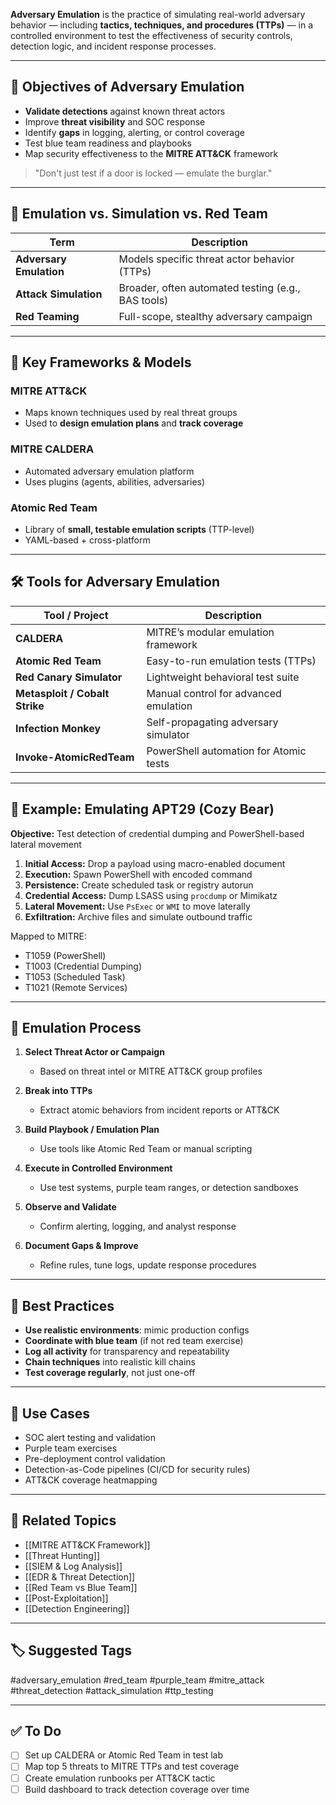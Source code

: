 **Adversary Emulation** is the practice of simulating real-world adversary behavior — including **tactics, techniques, and procedures (TTPs)** — in a controlled environment to test the effectiveness of security controls, detection logic, and incident response processes.

---

## 🎯 Objectives of Adversary Emulation

- **Validate detections** against known threat actors
- Improve **threat visibility** and SOC response
- Identify **gaps** in logging, alerting, or control coverage
- Test blue team readiness and playbooks
- Map security effectiveness to the **MITRE ATT&CK** framework

> "Don't just test if a door is locked — emulate the burglar."

---

## 🧱 Emulation vs. Simulation vs. Red Team

| Term                  | Description                                        |
|------------------------|----------------------------------------------------|
| **Adversary Emulation** | Models specific threat actor behavior (TTPs)     |
| **Attack Simulation**   | Broader, often automated testing (e.g., BAS tools)|
| **Red Teaming**         | Full-scope, stealthy adversary campaign          |

---

## 🧠 Key Frameworks & Models

### MITRE ATT&CK
- Maps known techniques used by real threat groups
- Used to **design emulation plans** and **track coverage**

### MITRE CALDERA
- Automated adversary emulation platform
- Uses plugins (agents, abilities, adversaries)

### Atomic Red Team
- Library of **small, testable emulation scripts** (TTP-level)
- YAML-based + cross-platform

---

## 🛠 Tools for Adversary Emulation

| Tool / Project         | Description                                   |
|------------------------|-----------------------------------------------|
| **CALDERA**            | MITRE’s modular emulation framework           |
| **Atomic Red Team**    | Easy-to-run emulation tests (TTPs)            |
| **Red Canary Simulator**| Lightweight behavioral test suite           |
| **Metasploit / Cobalt Strike** | Manual control for advanced emulation |
| **Infection Monkey**   | Self-propagating adversary simulator          |
| **Invoke-AtomicRedTeam**| PowerShell automation for Atomic tests       |

---

## 📘 Example: Emulating APT29 (Cozy Bear)

**Objective:** Test detection of credential dumping and PowerShell-based lateral movement

1. **Initial Access:** Drop a payload using macro-enabled document
2. **Execution:** Spawn PowerShell with encoded command
3. **Persistence:** Create scheduled task or registry autorun
4. **Credential Access:** Dump LSASS using `procdump` or Mimikatz
5. **Lateral Movement:** Use `PsExec` or `WMI` to move laterally
6. **Exfiltration:** Archive files and simulate outbound traffic

Mapped to MITRE:
- T1059 (PowerShell)
- T1003 (Credential Dumping)
- T1053 (Scheduled Task)
- T1021 (Remote Services)

---

## 🔬 Emulation Process

1. **Select Threat Actor or Campaign**
   - Based on threat intel or MITRE ATT&CK group profiles

2. **Break into TTPs**
   - Extract atomic behaviors from incident reports or ATT&CK

3. **Build Playbook / Emulation Plan**
   - Use tools like Atomic Red Team or manual scripting

4. **Execute in Controlled Environment**
   - Use test systems, purple team ranges, or detection sandboxes

5. **Observe and Validate**
   - Confirm alerting, logging, and analyst response

6. **Document Gaps & Improve**
   - Refine rules, tune logs, update response procedures

---

## 🔐 Best Practices

- **Use realistic environments**: mimic production configs
- **Coordinate with blue team** (if not red team exercise)
- **Log all activity** for transparency and repeatability
- **Chain techniques** into realistic kill chains
- **Test coverage regularly**, not just one-off

---

## 🧠 Use Cases

- SOC alert testing and validation
- Purple team exercises
- Pre-deployment control validation
- Detection-as-Code pipelines (CI/CD for security rules)
- ATT&CK coverage heatmapping

---

## 🔗 Related Topics

- [[MITRE ATT&CK Framework]]
- [[Threat Hunting]]
- [[SIEM & Log Analysis]]
- [[EDR & Threat Detection]]
- [[Red Team vs Blue Team]]
- [[Post-Exploitation]]
- [[Detection Engineering]]

---

## 🏷 Suggested Tags

#adversary_emulation #red_team #purple_team #mitre_attack #threat_detection #attack_simulation #ttp_testing

---

## ✅ To Do

- [ ] Set up CALDERA or Atomic Red Team in test lab
- [ ] Map top 5 threats to MITRE TTPs and test coverage
- [ ] Create emulation runbooks per ATT&CK tactic
- [ ] Build dashboard to track detection coverage over time
